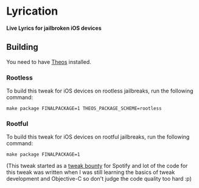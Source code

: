 # Lyrication
**Live Lyrics for jailbroken iOS devices**

## Building
You need to have [Theos](https://theos.dev/docs/installation) installed.

### Rootless
To build this tweak for iOS devices on rootless jailbreaks, run the following command:
```
make package FINALPACKAGE=1 THEOS_PACKAGE_SCHEME=rootless
```

### Rootful
To build this tweak for iOS devices on rootful jailbreaks, run the following command:
```
make package FINALPACKAGE=1
```


(This tweak started as a [tweak bounty](https://www.reddit.com/r/TweakBounty/comments/gl5m7w/30ios133_spotify_lyrics/) for Spotify and lot of the code for this tweak was written when I was still learning the basics of tweak development and Objective-C so don't judge the code quality too hard :p)